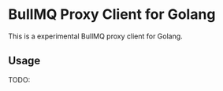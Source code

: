 # BullMQ Proxy Client for Golang

This is a experimental BullMQ proxy client for Golang.

## Usage

TODO:
